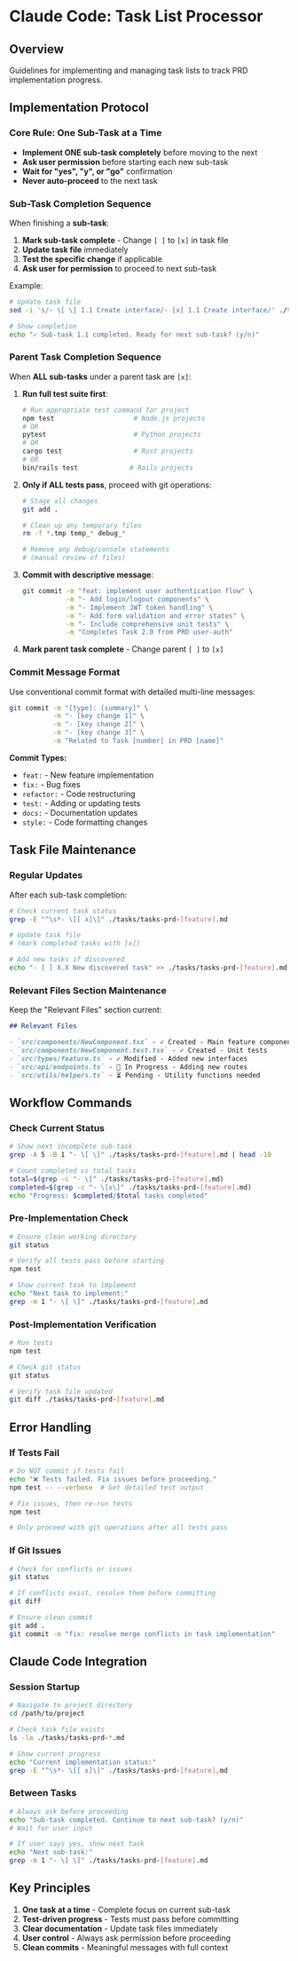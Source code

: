 # Claude Code: Task List Processor

## Overview
Guidelines for implementing and managing task lists to track PRD implementation progress.

## Implementation Protocol

### Core Rule: One Sub-Task at a Time
- **Implement ONE sub-task completely** before moving to the next
- **Ask user permission** before starting each new sub-task
- **Wait for "yes", "y", or "go"** confirmation
- **Never auto-proceed** to the next task

### Sub-Task Completion Sequence

When finishing a **sub-task**:

1. **Mark sub-task complete** - Change `[ ]` to `[x]` in task file
2. **Update task file** immediately
3. **Test the specific change** if applicable
4. **Ask user for permission** to proceed to next sub-task

Example:
```bash
# Update task file
sed -i 's/- \[ \] 1.1 Create interface/- [x] 1.1 Create interface/' ./tasks/tasks-prd-feature.md

# Show completion
echo "✓ Sub-task 1.1 completed. Ready for next sub-task? (y/n)"
```

### Parent Task Completion Sequence

When **ALL sub-tasks** under a parent task are `[x]`:

1. **Run full test suite first**:
   ```bash
   # Run appropriate test command for project
   npm test                    # Node.js projects
   # OR
   pytest                      # Python projects  
   # OR
   cargo test                  # Rust projects
   # OR
   bin/rails test             # Rails projects
   ```

2. **Only if ALL tests pass**, proceed with git operations:
   ```bash
   # Stage all changes
   git add .
   
   # Clean up any temporary files
   rm -f *.tmp temp_* debug_*
   
   # Remove any debug/console statements
   # (manual review of files)
   ```

3. **Commit with descriptive message**:
   ```bash
   git commit -m "feat: implement user authentication flow" \
              -m "- Add login/logout components" \
              -m "- Implement JWT token handling" \
              -m "- Add form validation and error states" \
              -m "- Include comprehensive unit tests" \
              -m "Completes Task 2.0 from PRD user-auth"
   ```

4. **Mark parent task complete** - Change parent `[ ]` to `[x]`

### Commit Message Format
Use conventional commit format with detailed multi-line messages:

```bash
git commit -m "[type]: [summary]" \
           -m "- [key change 1]" \
           -m "- [key change 2]" \
           -m "- [key change 3]" \
           -m "Related to Task [number] in PRD [name]"
```

**Commit Types:**
- `feat:` - New feature implementation
- `fix:` - Bug fixes
- `refactor:` - Code restructuring
- `test:` - Adding or updating tests
- `docs:` - Documentation updates
- `style:` - Code formatting changes

## Task File Maintenance

### Regular Updates
After each sub-task completion:

```bash
# Check current task status
grep -E "^\s*- \[[ x]\]" ./tasks/tasks-prd-[feature].md

# Update task file
# (mark completed tasks with [x])

# Add new tasks if discovered
echo "- [ ] X.X New discovered task" >> ./tasks/tasks-prd-[feature].md
```

### Relevant Files Section Maintenance
Keep the "Relevant Files" section current:

```markdown
## Relevant Files

- `src/components/NewComponent.tsx` - ✓ Created - Main feature component
- `src/components/NewComponent.test.tsx` - ✓ Created - Unit tests
- `src/types/feature.ts` - ✓ Modified - Added new interfaces
- `src/api/endpoints.ts` - 🔄 In Progress - Adding new routes
- `src/utils/helpers.ts` - ⏳ Pending - Utility functions needed
```

## Workflow Commands

### Check Current Status
```bash
# Show next incomplete sub-task
grep -A 5 -B 1 "- \[ \]" ./tasks/tasks-prd-[feature].md | head -10

# Count completed vs total tasks
total=$(grep -c "- \[" ./tasks/tasks-prd-[feature].md)
completed=$(grep -c "- \[x\]" ./tasks/tasks-prd-[feature].md)
echo "Progress: $completed/$total tasks completed"
```

### Pre-Implementation Check
```bash
# Ensure clean working directory
git status

# Verify all tests pass before starting
npm test

# Show current task to implement
echo "Next task to implement:"
grep -m 1 "- \[ \]" ./tasks/tasks-prd-[feature].md
```

### Post-Implementation Verification
```bash
# Run tests
npm test

# Check git status
git status

# Verify task file updated
git diff ./tasks/tasks-prd-[feature].md
```

## Error Handling

### If Tests Fail
```bash
# Do NOT commit if tests fail
echo "❌ Tests failed. Fix issues before proceeding."
npm test -- --verbose  # Get detailed test output

# Fix issues, then re-run tests
npm test

# Only proceed with git operations after all tests pass
```

### If Git Issues
```bash
# Check for conflicts or issues
git status

# If conflicts exist, resolve them before committing
git diff

# Ensure clean commit
git add .
git commit -m "fix: resolve merge conflicts in task implementation"
```

## Claude Code Integration

### Session Startup
```bash
# Navigate to project directory
cd /path/to/project

# Check task file exists
ls -la ./tasks/tasks-prd-*.md

# Show current progress
echo "Current implementation status:"
grep -E "^\s*- \[[ x]\]" ./tasks/tasks-prd-[feature].md
```

### Between Tasks
```bash
# Always ask before proceeding
echo "Sub-task completed. Continue to next sub-task? (y/n)"
# Wait for user input

# If user says yes, show next task
echo "Next sub-task:"
grep -m 1 "- \[ \]" ./tasks/tasks-prd-[feature].md
```

## Key Principles
1. **One task at a time** - Complete focus on current sub-task
2. **Test-driven progress** - Tests must pass before committing
3. **Clear documentation** - Update task files immediately
4. **User control** - Always ask permission before proceeding
5. **Clean commits** - Meaningful messages with full context